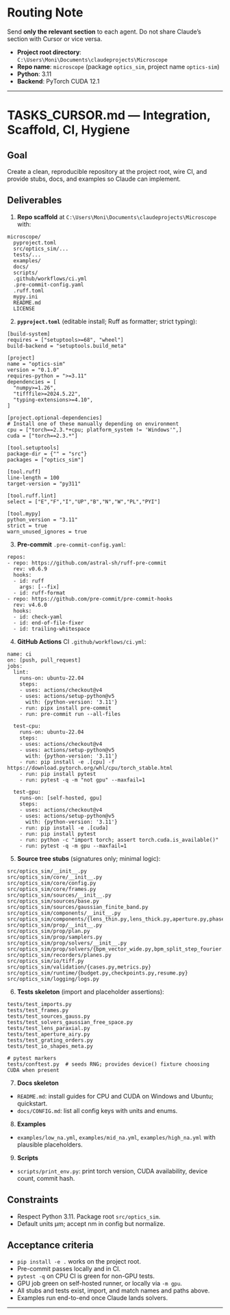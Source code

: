 # Routing Note
Send **only the relevant section** to each agent. Do not share Claude’s section with Cursor or vice versa.

- **Project root directory**: `C:\Users\Moni\Documents\claudeprojects\Microscope`
- **Repo name**: `microscope` (package `optics_sim`, project name `optics-sim`)
- **Python**: 3.11
- **Backend**: PyTorch CUDA 12.1

---

# TASKS_CURSOR.md — Integration, Scaffold, CI, Hygiene

## Goal
Create a clean, reproducible repository at the project root, wire CI, and provide stubs, docs, and examples so Claude can implement.

## Deliverables
1) **Repo scaffold** at `C:\Users\Moni\Documents\claudeprojects\Microscope` with:
```
microscope/
  pyproject.toml
  src/optics_sim/...
  tests/...
  examples/
  docs/
  scripts/
  .github/workflows/ci.yml
  .pre-commit-config.yaml
  .ruff.toml
  mypy.ini
  README.md
  LICENSE
```

2) **`pyproject.toml`** (editable install; Ruff as formatter; strict typing):
```
[build-system]
requires = ["setuptools>=68", "wheel"]
build-backend = "setuptools.build_meta"

[project]
name = "optics-sim"
version = "0.1.0"
requires-python = ">=3.11"
dependencies = [
  "numpy>=1.26",
  "tifffile>=2024.5.22",
  "typing-extensions>=4.10",
]

[project.optional-dependencies]
# Install one of these manually depending on environment
cpu = ["torch==2.3.*+cpu; platform_system != 'Windows'",]
cuda = ["torch==2.3.*"]

[tool.setuptools]
package-dir = {"" = "src"}
packages = ["optics_sim"]

[tool.ruff]
line-length = 100
target-version = "py311"

[tool.ruff.lint]
select = ["E","F","I","UP","B","N","W","PL","PYI"]

[tool.mypy]
python_version = "3.11"
strict = true
warn_unused_ignores = true
```

3) **Pre-commit** `.pre-commit-config.yaml`:
```
repos:
- repo: https://github.com/astral-sh/ruff-pre-commit
  rev: v0.6.9
  hooks:
  - id: ruff
    args: [--fix]
  - id: ruff-format
- repo: https://github.com/pre-commit/pre-commit-hooks
  rev: v4.6.0
  hooks:
  - id: check-yaml
  - id: end-of-file-fixer
  - id: trailing-whitespace
```

4) **GitHub Actions** CI `.github/workflows/ci.yml`:
```
name: ci
on: [push, pull_request]
jobs:
  lint:
    runs-on: ubuntu-22.04
    steps:
    - uses: actions/checkout@v4
    - uses: actions/setup-python@v5
      with: {python-version: '3.11'}
    - run: pipx install pre-commit
    - run: pre-commit run --all-files

  test-cpu:
    runs-on: ubuntu-22.04
    steps:
    - uses: actions/checkout@v4
    - uses: actions/setup-python@v5
      with: {python-version: '3.11'}
    - run: pip install -e .[cpu] -f https://download.pytorch.org/whl/cpu/torch_stable.html
    - run: pip install pytest
    - run: pytest -q -m "not gpu" --maxfail=1

  test-gpu:
    runs-on: [self-hosted, gpu]
    steps:
    - uses: actions/checkout@v4
    - uses: actions/setup-python@v5
      with: {python-version: '3.11'}
    - run: pip install -e .[cuda]
    - run: pip install pytest
    - run: python -c "import torch; assert torch.cuda.is_available()"
    - run: pytest -q -m gpu --maxfail=1
```

5) **Source tree stubs** (signatures only; minimal logic):
```
src/optics_sim/__init__.py
src/optics_sim/core/__init__.py
src/optics_sim/core/config.py
src/optics_sim/core/frames.py
src/optics_sim/sources/__init__.py
src/optics_sim/sources/base.py
src/optics_sim/sources/gaussian_finite_band.py
src/optics_sim/components/__init__.py
src/optics_sim/components/{lens_thin.py,lens_thick.py,aperture.py,phase_grating.py,mirror_stub.py,bs_stub.py}
src/optics_sim/prop/__init__.py
src/optics_sim/prop/plan.py
src/optics_sim/prop/samplers.py
src/optics_sim/prop/solvers/__init__.py
src/optics_sim/prop/solvers/{bpm_vector_wide.py,bpm_split_step_fourier.py,as_multi_slice.py}
src/optics_sim/recorders/planes.py
src/optics_sim/io/tiff.py
src/optics_sim/validation/{cases.py,metrics.py}
src/optics_sim/runtime/{budget.py,checkpoints.py,resume.py}
src/optics_sim/logging/logs.py
```

6) **Tests skeleton** (import and placeholder assertions):
```
tests/test_imports.py
tests/test_frames.py
tests/test_sources_gauss.py
tests/test_solvers_gaussian_free_space.py
tests/test_lens_paraxial.py
tests/test_aperture_airy.py
tests/test_grating_orders.py
tests/test_io_shapes_meta.py

# pytest markers
tests/conftest.py  # seeds RNG; provides device() fixture choosing CUDA when present
```

7) **Docs skeleton**
- `README.md`: install guides for CPU and CUDA on Windows and Ubuntu; quickstart.
- `docs/CONFIG.md`: list all config keys with units and enums.

8) **Examples**
- `examples/low_na.yml`, `examples/mid_na.yml`, `examples/high_na.yml` with plausible placeholders.

9) **Scripts**
- `scripts/print_env.py`: print torch version, CUDA availability, device count, commit hash.

## Constraints
- Respect Python 3.11. Package root `src/optics_sim`.
- Default units µm; accept nm in config but normalize.

## Acceptance criteria
- `pip install -e .` works on the project root.
- Pre-commit passes locally and in CI.
- `pytest -q` on CPU CI is green for non-GPU tests.
- GPU job green on self-hosted runner, or locally via `-m gpu`.
- All stubs and tests exist, import, and match names and paths above.
- Examples run end-to-end once Claude lands solvers.

---



